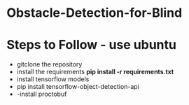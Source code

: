 # Obstacle-Detection-for-Blind

# Steps to Follow - use ubuntu
* gitclone the repository
* install the requirements **pip install -r requirements.txt**
* install tensorflow models
* pip install tensorflow-object-detection-api
 * -install proctobuf
